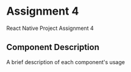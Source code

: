 # Assignment 4

React Native Project Assignment 4

## Component Description 
A brief description of each component's usage  

